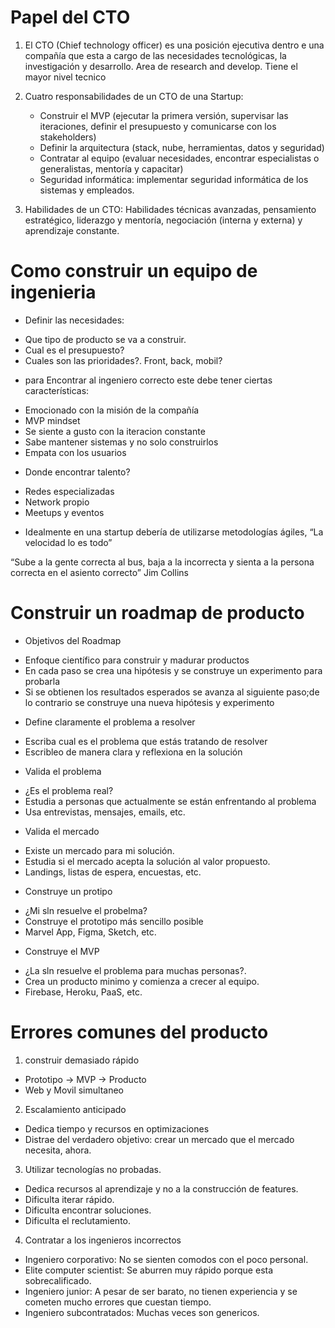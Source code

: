 # Papel del CTO

1. El CTO (Chief technology officer) es una posición ejecutiva dentro e una compañía que esta a cargo de las necesidades tecnológicas, la investigación y desarrollo. Area de research and develop. Tiene el mayor nivel tecnico

2. Cuatro responsabilidades de un CTO de una Startup:
    * Construir el MVP (ejecutar la primera versión, supervisar las iteraciones, definir el presupuesto y comunicarse con los stakeholders)
    * Definir la arquitectura (stack, nube, herramientas, datos y seguridad)
    * Contratar al equipo (evaluar necesidades, encontrar especialistas o generalistas, mentoría y capacitar)
    * Seguridad informática: implementar seguridad informática de los sistemas y empleados.

3. Habilidades de un CTO: Habilidades técnicas avanzadas, pensamiento estratégico, liderazgo y mentoría, negociación (interna y externa) y aprendizaje constante.

# Como construir un equipo de ingenieria

* Definir las necesidades:
- Que tipo de producto se va a construir.
- Cual es el presupuesto?
- Cuales son las prioridades?. Front, back, mobil?

* para Encontrar al ingeniero correcto este debe tener ciertas características:
- Emocionado con la misión de la compañía
- MVP mindset
- Se siente a gusto con la iteracion constante
- Sabe mantener sistemas y no solo construirlos
- Empata con los usuarios

* Donde encontrar talento?
- Redes especializadas
- Network propio
- Meetups y eventos

* Idealmente en una startup debería de utilizarse metodologías ágiles, “La velocidad lo es todo”

“Sube a la gente correcta al bus, baja a la incorrecta y sienta a la persona correcta en el asiento correcto”
Jim Collins

# Construir un roadmap de producto

* Objetivos del Roadmap

- Enfoque científico para construir y madurar productos
- En cada paso se crea una hipótesis y se construye un experimento para probarla
- Si se obtienen los resultados esperados se avanza al siguiente paso;de lo contrario se construye una nueva hipótesis y experimento

* Define claramente el problema a resolver
- Escriba cual es el problema que estás tratando de resolver
- Escribleo de manera clara y reflexiona en la solución

* Valida el problema
- ¿Es el problema real?
- Estudia a personas que actualmente se están enfrentando al problema
- Usa entrevistas, mensajes, emails, etc.

* Valida el mercado
- Existe un mercado para mi solución.
- Estudia si el mercado acepta la solución al valor propuesto.
- Landings, listas de espera, encuestas, etc.

* Construye un protipo
- ¿Mi sln resuelve el probelma?
- Construye el prototipo más sencillo posible
- Marvel App, Figma, Sketch, etc.

* Construye el MVP
- ¿La sln resuelve el problema para muchas personas?.
- Crea un producto minimo y comienza a crecer al equipo.
- Firebase, Heroku, PaaS, etc.

# Errores comunes del producto

1. construir demasiado rápido
- Prototipo -> MVP -> Producto
- Web y Movil simultaneo

2. Escalamiento anticipado
- Dedica tiempo y recursos en optimizaciones
- Distrae del verdadero objetivo: crear un mercado que el mercado necesita, ahora.

3. Utilizar tecnologías no probadas.
- Dedica recursos al aprendizaje y no a la construcción de features.
- Dificulta iterar rápido.
- Dificulta encontrar soluciones.
- Dificulta el reclutamiento.

4. Contratar a los ingenieros incorrectos

- Ingeniero corporativo: No se sienten comodos con el poco personal. 
- Elite computer scientist: Se aburren muy rápido porque esta sobrecalificado.
- Ingeniero junior: A pesar de ser barato, no tienen experiencia y se cometen mucho errores que cuestan tiempo.
- Ingeniero subcontratados: Muchas veces son genericos.